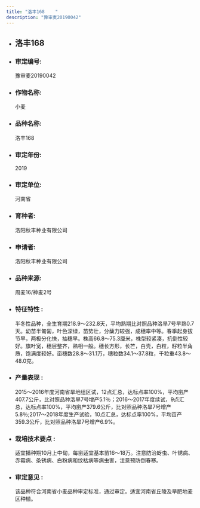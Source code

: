 ```yaml
---
title: "洛丰168	 "
description: "豫审麦20190042"
---
```

* ## 洛丰168	 
* ###  审定编号:  
   豫审麦20190042

*  ### 作物名称:  
   小麦

*   ###  品种名称: 
    洛丰168	 

*   ### 审定年份: 
    2019

*   ### 审定单位:  
    河南省

*   ### 育种者:  
    洛阳秋丰种业有限公司

*   ### 申请者:  
    洛阳秋丰种业有限公司 

*   ### 品种来源:  
    周麦16/神麦2号

*   ### 特征特性 : 
    半冬性品种，全生育期218.9～232.8天，平均熟期比对照品种洛旱7号早熟0.7天。幼苗半匍匐，叶色深绿，苗势壮，分蘖力较强，成穗率中等。春季起身拔节早，两极分化快，抽穗早。株高66.8～75.3厘米，株型较紧凑，抗倒性较好。旗叶宽，穗层整齐，熟相一般。穗长方形，长芒，白壳，白粒，籽粒半角质，饱满度较好。亩穗数28.8～31.1万，穗粒数34.1～37.8粒，千粒重43.8～48.0克。 

*   ### 产量表现 : 
    2015～2016年度河南省旱地组区试，12点汇总，达标点率100%，平均亩产407.7公斤，比对照品种洛旱7号增产5.1％；2016～2017年度续试，9点汇总，达标点率100%，平均亩产379.6公斤，比对照品种洛旱7号增产5.8％;2017～2018年度生产试验，10点汇总，达标点率100%，平均亩产359.3公斤，比对照品种洛旱7号增产6.9%。

*   ### 栽培技术要点 : 
    适宜播种期10月上中旬，每亩适宜基本苗16～18万。注意防治蚜虫、叶锈病、赤霉病、条锈病、白粉病和纹枯病等病虫害，注意预防倒春寒。

*   ### 审定意见 : 
    该品种符合河南省小麦品种审定标准，通过审定。适宜河南省丘陵及旱肥地麦区种植。 
